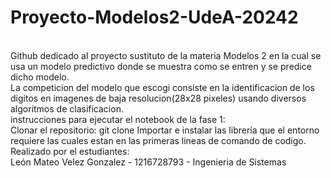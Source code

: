 # Proyecto-Modelos2-UdeA-20242
<br>
Github dedicado al proyecto sustituto de la materia Modelos 2 en la cual se usa un modelo predictivo donde se muestra como se entren y se predice dicho modelo.
<br>
La competicion del modelo que escogi consiste en la identificacion de los digitos en imagenes de baja resolucion(28x28 pixeles) usando diversos algoritmos de clasificacion.
<br>
instrucciones para ejecutar el notebook de la fase 1:
<br>
Clonar el repositorio: git clone <url_del_repositorio>
Importar e instalar las librería que el entorno requiere las cuales estan en las primeras lineas de comando de codigo.
<br>
Realizado por el estudiantes: 
<br>
León Mateo Velez Gonzalez - 1216728793 - Ingenieria de Sistemas
<br>
